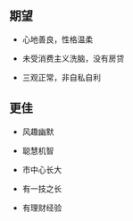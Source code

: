 ## 期望

- 心地善良，性格温柔

- 未受消费主义洗脑，没有房贷

- 三观正常，非自私自利

## 更佳

- 风趣幽默

- 聪慧机智

- 市中心长大

- 有一技之长

- 有理财经验
